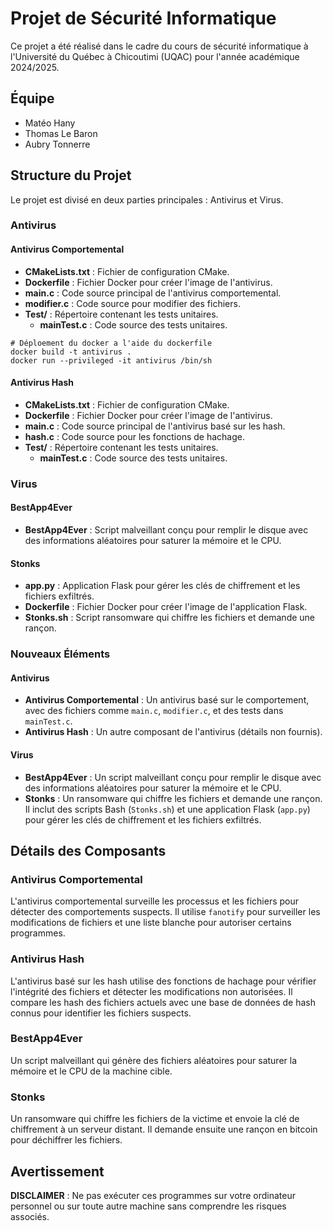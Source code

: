 # Projet de Sécurité Informatique

Ce projet a été réalisé dans le cadre du cours de sécurité informatique à l'Université du Québec à Chicoutimi (UQAC) pour l'année académique 2024/2025.

## Équipe

- Matéo Hany
- Thomas Le Baron
- Aubry Tonnerre

## Structure du Projet

Le projet est divisé en deux parties principales : Antivirus et Virus.

### Antivirus

#### Antivirus Comportemental

- **CMakeLists.txt** : Fichier de configuration CMake.
- **Dockerfile** : Fichier Docker pour créer l'image de l'antivirus.
- **main.c** : Code source principal de l'antivirus comportemental.
- **modifier.c** : Code source pour modifier des fichiers.
- **Test/** : Répertoire contenant les tests unitaires.
  - **mainTest.c** : Code source des tests unitaires.

```shell
# Déploement du docker a l'aide du dockerfile
docker build -t antivirus .
docker run --privileged -it antivirus /bin/sh 
```

#### Antivirus Hash

- **CMakeLists.txt** : Fichier de configuration CMake.
- **Dockerfile** : Fichier Docker pour créer l'image de l'antivirus.
- **main.c** : Code source principal de l'antivirus basé sur les hash.
- **hash.c** : Code source pour les fonctions de hachage.
- **Test/** : Répertoire contenant les tests unitaires.
  - **mainTest.c** : Code source des tests unitaires.

### Virus

#### BestApp4Ever

- **BestApp4Ever** : Script malveillant conçu pour remplir le disque avec des informations aléatoires pour saturer la mémoire et le CPU.

#### Stonks

- **app.py** : Application Flask pour gérer les clés de chiffrement et les fichiers exfiltrés.
- **Dockerfile** : Fichier Docker pour créer l'image de l'application Flask.
- **Stonks.sh** : Script ransomware qui chiffre les fichiers et demande une rançon.

### Nouveaux Éléments

#### Antivirus

- **Antivirus Comportemental** : Un antivirus basé sur le comportement, avec des fichiers comme `main.c`, `modifier.c`, et des tests dans `mainTest.c`.
- **Antivirus Hash** : Un autre composant de l'antivirus (détails non fournis).

#### Virus

- **BestApp4Ever** : Un script malveillant conçu pour remplir le disque avec des informations aléatoires pour saturer la mémoire et le CPU.
- **Stonks** : Un ransomware qui chiffre les fichiers et demande une rançon. Il inclut des scripts Bash (`Stonks.sh`) et une application Flask (`app.py`) pour gérer les clés de chiffrement et les fichiers exfiltrés.

## Détails des Composants

### Antivirus Comportemental

L'antivirus comportemental surveille les processus et les fichiers pour détecter des comportements suspects. Il utilise `fanotify` pour surveiller les modifications de fichiers et une liste blanche pour autoriser certains programmes.

### Antivirus Hash

L'antivirus basé sur les hash utilise des fonctions de hachage pour vérifier l'intégrité des fichiers et détecter les modifications non autorisées. Il compare les hash des fichiers actuels avec une base de données de hash connus pour identifier les fichiers suspects.

### BestApp4Ever

Un script malveillant qui génère des fichiers aléatoires pour saturer la mémoire et le CPU de la machine cible.

### Stonks

Un ransomware qui chiffre les fichiers de la victime et envoie la clé de chiffrement à un serveur distant. Il demande ensuite une rançon en bitcoin pour déchiffrer les fichiers.

## Avertissement

**DISCLAIMER** : Ne pas exécuter ces programmes sur votre ordinateur personnel ou sur toute autre machine sans comprendre les risques associés.